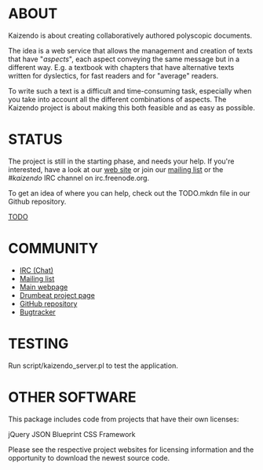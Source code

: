 # ABOUT

Kaizendo is about creating collaboratively authored polyscopic documents.

The idea is a web service that allows the management and creation of texts
that have "_aspects_", each aspect conveying the same message but in a
different way. E.g. a textbook with chapters that have alternative texts
written for dyslectics, for fast readers and for "average" readers.

To write such a text is a difficult and time-consuming task, especially
when you take into account all the different combinations of aspects.
The Kaizendo project is about making this both feasible and as easy as
possible.

# STATUS

The project is still in the starting phase, and needs your help. If you're
interested, have a look at our [web site](http://kaizendo.org/) or join
our [mailing list](http://talk.kaizendo.org/mailman/listinfo/kaizendoers)
or the _#kaizendo_ IRC channel on irc.freenode.org.

To get an idea of where you can help, check out the TODO.mkdn file in our
Github repository.

  [TODO](http://github.com/sjn/Kaizendo/blob/master/TODO.mkdn)

# COMMUNITY

  * [IRC (Chat)](irc://irc.freenode.org/kaizendo)
  * [Mailing list](http://talk.kaizendo.org/mailman/listinfo/kaizendoers)
  * [Main webpage](http://kaizendo.org/)
  * [Drumbeat project page](http://drumbeat.org/projects/kaizendo)
  * [GitHub repository](http://github.com/sjn/Kaizendo)
  * [Bugtracker](https://rt.cpan.org/Public/Dist/Display.html?Name=App-Kaizendo)

# TESTING

Run script/kaizendo_server.pl to test the application.

# OTHER SOFTWARE

This package includes code from projects that have their own licenses:

  jQuery
  JSON
  Blueprint CSS Framework

Please see the respective project websites for licensing information and
the opportunity to download the newest source code.

